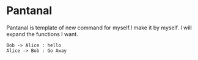 # Pantanal

Pantanal is template of new command for myself.I make it by myself. I will expand the functions I want.

  ```plantuml
  Bob -> Alice : hello
  Alice -> Bob : Go Away
  ```
  
